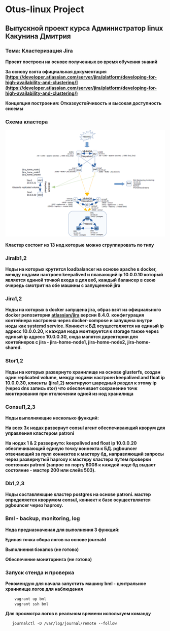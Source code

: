 # Otus-linux Project
## Выпускной проект курса Администратор linux Какунина Дмитрия
### Тема: Кластеризация Jira

__Проект построен на основе полученных во время обучения знаний__

__За основу взята официальная документация [https://developer.atlassian.com/server/jira/platform/developing-for-high-availability-and-clustering/](https://developer.atlassian.com/server/jira/platform/developing-for-high-availability-and-clustering/)__

__Концепция построения: Отказоустойчивость и высокая доступность сисемы__

### Схема кластера

![img](https://github.com/kakunindima/otus_linux_project/blob/master/img/project_2.png)

__Кластер состоит из 13 нод которые можно сгруппировать по типу__

### Jiralb1,2

__Ноды на которых крутится loadbalancer на основе apache в docker, между нодами настроен keepalived и плавающий ip 10.0.0.10 который является единой точкой входа в для веб, каждый балансер в свою очередь смотрит на обе машины с запущенной jira__

### Jira1,2

__Ноды на которых в docker запущена jira, образ взят из официального docker репозитория [atlassian/jira](hub.docker.com/r/atlassian/jira-software) версии 8.4.0. конфигурация контейнера настроена через docker-compose и запущена внутри ноды как systemd service. Коннект к БД осуществляется на единый ip адресс 10.0.0.20, к каждая нода монтируется к storage также через единый ip адресс 10.0.0.30, сюда мапятся директории для контейнеров с jira - jira-home-node1, jira-home-node2, jira-home-shared.__

### Stor1,2

__Ноды на которых развернуто хранилище на основе glusterfs, создан один replicated volume, между нодами настроен keepalived and float ip 10.0.0.30, клиенты (jira1,2) монтируют шаредный раздел к этому ip (через dns запись stor) что обеспечивает сохранение точк монтирования при отключении одной из нод хранилища__

### Consul1,2,3

__Ноды выполняющие несколько функций:__

__На всех 3х нодах развернут consul агент обеспечивающий кворум для управления кластером patroni__

__На нодах 1 & 2 развернуто: keepalived and float ip 10.0.0.20 обеспечивающий единую точку коннекта к БД. pgbouncer отвечающий за пулл коннектов к мастеру бд, направляющий запросы через развернутый haproxy к мастеру кластера путем проверки состояния patroni (запрос по порту 8008 к каждой ноде бд выдает состояние - мастер 200 или слейв 503).__

### Db1,2,3

__Ноды составляющие кластер postgres на основе patroni. мастер определяется кворумом consul, коннект к базе осуществляется pgbouncer через haproxy.__

### Bml - backup, monitoring, log

__Нода предназначеная для выполнения 3 функций:__

__Единая точка сбора логов на основе journald__

__Выполнения бэкапов (не готово)__

__Обеспечение мониторинга (не готово)__

### Запуск стенда и проверка

__Рекомендую для начала запустить машину bml - центральное хранилище логов для наблюдения__

```
    vagrant up bml
    vagrant ssh bml
```
__Для просмотра логов в реальном времени используем команду__

```
   journalctl -D /var/log/journal/remote --follow
```